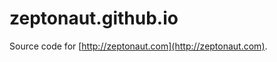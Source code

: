 zeptonaut.github.io
===================

Source code for [http://zeptonaut.com](http://zeptonaut.com).

